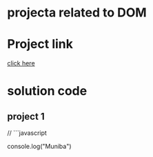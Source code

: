 # projecta related to DOM

# Project link
[click here](https://stackblitz.com/edit/dom-project-chaiaurcode?file=index.html)

# solution code 

## project 1

// ```javascript

console.log("Muniba")

``` \\